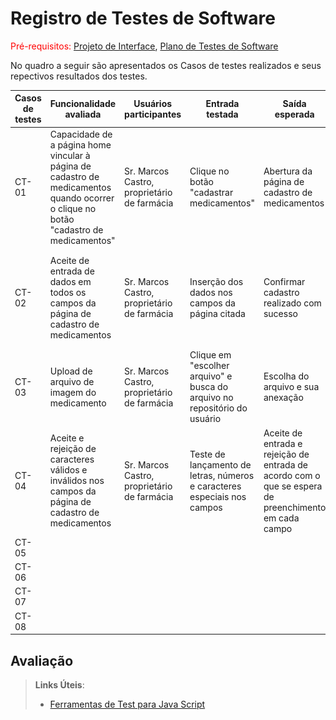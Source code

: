 # Registro de Testes de Software

<span style="color:red">Pré-requisitos: <a href="3-Projeto de Interface.md"> Projeto de Interface</a></span>, <a href="8-Plano de Testes de Software.md"> Plano de Testes de Software</a>

<!--
Relatório com as evidências dos testes de software realizados no sistema pela equipe, baseado em um plano de testes pré-definido.
.-->

No quadro a seguir são apresentados os Casos de testes realizados e seus repectivos resultados dos testes.

| Casos de testes | Funcionalidade avaliada | Usuários participantes | Entrada testada | Saída esperada | Saída real do sistema | Registro de execução
|------|---------------------|--------------------|------------------------|--------------------------|------------------------|--------------------------|
| CT-01 | Capacidade de a página home vincular à página de cadastro de medicamentos quando ocorrer o clique no botão "cadastro de medicamentos" | Sr. Marcos Castro, proprietário de farmácia | Clique no botão "cadastrar medicamentos" | Abertura da página de cadastro de medicamentos | A página de cadastro de medicamentos foi aberta corretamente | ![Abrir cadastro](img/abrirCadastroMed.PNG) |
| CT-02 | Aceite de entrada de dados em todos os campos da página de cadastro de medicamentos | Sr. Marcos Castro, proprietário de farmácia | Inserção dos dados nos campos da página citada | Confirmar cadastro realizado com sucesso | Foi possível finalizar o cadastro. | ![Envio cadastro](img/enviandoCadastro.PNG) ![Confirmação Salvamento](img/confirmaSalvar.PNG) |
| CT-03 | Upload de arquivo de imagem do medicamento | Sr. Marcos Castro, proprietário de farmácia | Clique em "escolher arquivo" e busca do arquivo no repositório do usuário | Escolha do arquivo e sua anexação | Foi possível anexar o arquivo teste.  | ![Anexo](img/anexar.PNG) |
| CT-04 | Aceite e rejeição de caracteres válidos e inválidos nos campos da página de cadastro de medicamentos | Sr. Marcos Castro, proprietário de farmácia | Teste de lançamento de letras, números e caracteres especiais nos campos |	Aceite de entrada e rejeição de entrada de acordo com o que se espera de preenchimento em cada campo | Os campos para números não aceitam letras. Os campos para letras aceitam números e letras.   | ![Teste de entrada de letras e números](img/testeLetrasNumeros.PNG) |
| CT-05 |  |  |  |  |  |  |
| CT-06 |  |  |  |  |  |  |
| CT-07 |  |  |  |  |  |  |
| CT-08 |  |  |  |  |  |  |


## Avaliação

<!--
Discorra sobre os resultados do teste. Ressaltando pontos fortes e fracos identificados na solução. Comente como o grupo pretende atacar esses pontos nas próximas iterações. Apresente as falhas detectadas e as melhorias geradas a partir dos resultados obtidos nos testes.
.-->

> **Links Úteis**:
> - [Ferramentas de Test para Java Script](https://geekflare.com/javascript-unit-testing/)
